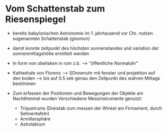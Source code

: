 # Vom Schattenstab zum Riesenspiegel

* bereits babylonischen Astronomie im 1. jahrtausend vor Chr. nutzen sogenannten Schattenstab (gnomon)
* damit konnte zeitpunkt des höchsten sonnenstandes und variation der sonnenmittagshöhe ermittelt werden
* In form von obelisken in rom z.b. --> "öffentliche Normaluhr"
* Kathedrale von Florenz --> SOnnenuhr mit fenster und projektion auf den boden --> bis auf 0.5 sek genau den Zeitpunkt des wahren Mittags bestimmen

* Zum erfassen der Positionen und Bewegungen der Objekte am Nachthimmel wurden Verschiedene Messinstrumente genutzt:
	* Triquetrums (Dreistab zum messen der Winkel am Firmament, durch Sehnentafeln)
	* Armillarsphäre
	* Astrolabium

